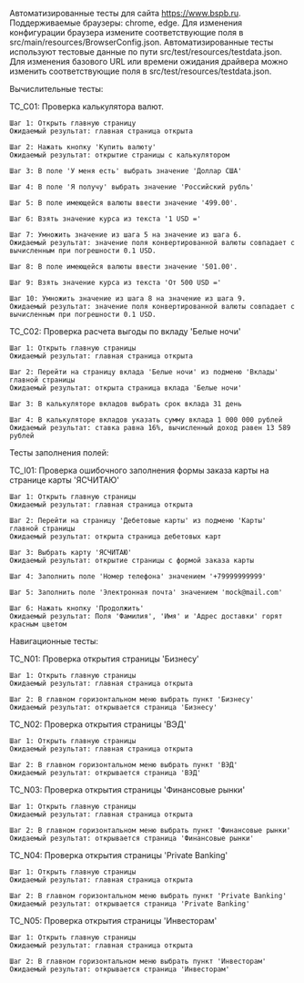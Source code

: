 Автоматизированные тесты для сайта https://www.bspb.ru.
Поддерживаемые браузеры: chrome, edge. Для изменения конфигурации браузера измените соответствующие поля в src/main/resources/BrowserConfig.json. 
Автоматизированные тесты используют тестовые данные по пути src/test/resources/testdata.json.
Для изменения базового URL или времени ожидания драйвера можно изменить соответствующие поля в src/test/resources/testdata.json.

Вычислительные тесты:

TC_C01: Проверка калькулятора валют.

    Шаг 1: Открыть главную страницу
    Ожидаемый результат: главная страница открыта
    
    Шаг 2: Нажать кнопку 'Купить валюту'
    Ожидаемый результат: открытие страницы с калькулятором
    
    Шаг 3: В поле 'У меня есть' выбрать значение 'Доллар США'
    
    Шаг 4: В поле 'Я получу' выбрать значение 'Российский рубль'

    Шаг 5: В поле имеющейся валюты ввести значение '499.00'.

    Шаг 6: Взять значение курса из текста '1 USD ='

    Шаг 7: Умножить значение из шага 5 на значение из шага 6.
    Ожидаемый результат: значение поля конвертированной валюты совпадает с вычисленным при погрешности 0.1 USD.

    Шаг 8: В поле имеющейся валюты ввести значение '501.00'.

    Шаг 9: Взять значение курса из текста 'От 500 USD ='

    Шаг 10: Умножить значение из шага 8 на значение из шага 9.
    Ожидаемый результат: значение поля конвертированной валюты совпадает с вычисленным при погрешности 0.1 USD.

TC_C02: Проверка расчета выгоды по вкладу 'Белые ночи'

    Шаг 1: Открыть главную страницы
    Ожидаемый результат: главная страница открыта
    
    Шаг 2: Перейти на страницу вклада 'Белые ночи' из подменю 'Вклады' главной страницы
    Ожидаемый результат: открыта страница вклада 'Белые ночи'
    
    Шаг 3: В калькуляторе вкладов выбрать срок вклада 31 день
    
    Шаг 4: В калькуляторе вкладов указать сумму вклада 1 000 000 рублей
    Ожидаемый результат: ставка равна 16%, вычисленный доход равен 13 589 рублей

Тесты заполнения полей:

TC_I01: Проверка ошибочного заполнения формы заказа карты на странице карты 'ЯСЧИТАЮ'

    Шаг 1: Открыть главную страницы
    Ожидаемый результат: главная страница открыта
    
    Шаг 2: Перейти на страницу 'Дебетовые карты' из подменю 'Карты' главной страницы
    Ожидаемый результат: открыта страница дебетовых карт
    
    Шаг 3: Выбрать карту 'ЯСЧИТАЮ'
    Ожидаемый результат: открытие страницы с формой заказа карты
    
    Шаг 4: Заполнить поле 'Номер телефона' значением '+79999999999'
    
    Шаг 5: Заполнить поле 'Электронная почта' значением 'mock@mail.com'
    
    Шаг 6: Нажать кнопку 'Продолжить'
    Ожидаемый результат: Поля 'Фамилия', 'Имя' и 'Адрес доставки' горят красным цветом

Навигационные тесты:

TC_N01: Проверка открытия страницы 'Бизнесу'

    Шаг 1: Открыть главную страницы
    Ожидаемый результат: главная страница открыта
    
    Шаг 2: В главном горизонтальном меню выбрать пункт 'Бизнесу'
    Ожидаемый результат: открывается страница 'Бизнесу'

TC_N02: Проверка открытия страницы 'ВЭД'

    Шаг 1: Открыть главную страницы
    Ожидаемый результат: главная страница открыта
    
    Шаг 2: В главном горизонтальном меню выбрать пункт 'ВЭД'
    Ожидаемый результат: открывается страница 'ВЭД'

TC_N03: Проверка открытия страницы 'Финансовые рынки'

    Шаг 1: Открыть главную страницы
    Ожидаемый результат: главная страница открыта
    
    Шаг 2: В главном горизонтальном меню выбрать пункт 'Финансовые рынки'
    Ожидаемый результат: открывается страница 'Финансовые рынки'

TC_N04: Проверка открытия страницы 'Private Banking'

    Шаг 1: Открыть главную страницы
    Ожидаемый результат: главная страница открыта
    
    Шаг 2: В главном горизонтальном меню выбрать пункт 'Private Banking'
    Ожидаемый результат: открывается страница 'Private Banking'

TC_N05: Проверка открытия страницы 'Инвесторам'

    Шаг 1: Открыть главную страницы
    Ожидаемый результат: главная страница открыта
    
    Шаг 2: В главном горизонтальном меню выбрать пункт 'Инвесторам'
    Ожидаемый результат: открывается страница 'Инвесторам'